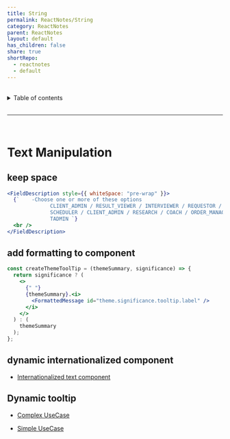 ```yaml
---
title: String
permalink: ReactNotes/String
category: ReactNotes
parent: ReactNotes
layout: default
has_children: false
share: true
shortRepo:
  - reactnotes
  - default
---
```


<br/>

<details markdown="block">                      
<summary>                      
Table of contents                      
</summary>                      
{: .text-delta }                      
1. TOC                      
{:toc}                      
</details>

<br/>

---

<br/>

# Text Manipulation

## keep space

```jsx
<FieldDescription style={{ whiteSpace: "pre-wrap" }}>
  {`    -Choose one or more of these options      
              CLIENT_ADMIN / RESULT_VIEWER / INTERVIEWER / REQUESTOR /      
              SCHEDULER / CLIENT_ADMIN / RESEARCH / COACH / ORDER_MANAGER /      
              TADMIN `}
  <br />
</FieldDescription>
```

## add formatting to component

```jsx
const createThemeToolTip = (themeSummary, significance) => {
  return significance ? (
    <>
      {" "}
      {themeSummary}.<i>
        <FormattedMessage id="theme.significance.tooltip.label" />
      </i>
    </>
  ) : (
    themeSummary
  );
};
```

## dynamic internationalized component

- [Internationalized text component](https://gist.github.com/14paxton/bd94c13e40f4faa41d65442d015b2a1f)

## Dynamic tooltip

- [Complex UseCase](https://gist.github.com/14paxton/9c745874ec384add89c1908c73832594)

- [Simple UseCase](https://github.com/14paxton/ToolTipTextComponent)
